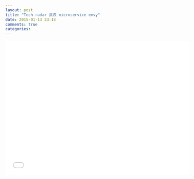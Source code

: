 ```yaml
---
layout: post
title: "Tech radar 武汉 microservice envy"
date: 2015-01-13 23:18
comments: true
categories:
---
```


<iframe src="//slides.com/pengfeicui/microservice-envy/embed" width="576" height="420" scrolling="no" frameborder="0" webkitallowfullscreen mozallowfullscreen allowfullscreen></iframe>
